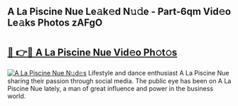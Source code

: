 ## A La Piscine Nue Le𝚊k𝚎d N𝚞𝚍e - Part-6qm Vid𝚎o Le𝚊ks Photos zAFgO

# <h2><a href="http://fb9k104.evod.top/?m=A+La+Piscine+Nue">🔗 👉🔴 A La Piscine Nue Vid𝚎o Ph𝚘t𝚘s</a></h2>

[![A La Piscine Nue N𝚞d𝚎s](https://i.imgur.com/8V9OHl7.gif)](http://fb9k104.evod.top/?m=A+La+Piscine+Nue)
Lifestyle and dance enthusiast A La Piscine Nue sharing their passion through social media. The public eye has been on A La Piscine Nue lately, a man of great influence and power in the business world. 
